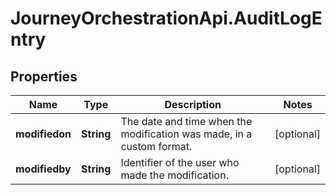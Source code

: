# JourneyOrchestrationApi.AuditLogEntry

## Properties

Name | Type | Description | Notes
------------ | ------------- | ------------- | -------------
**modifiedon** | **String** | The date and time when the modification was made, in a custom format. | [optional] 
**modifiedby** | **String** | Identifier of the user who made the modification. | [optional] 


